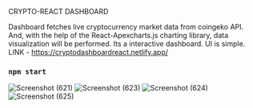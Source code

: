 CRYPTO-REACT DASHBOARD

Dashboard fetches live cryptocurrency market data from coingeko API. And, with the help of the React-Apexcharts.js charting library, data visualization will be performed. Its a interactive dashboard. UI is simple. 
LINK - https://cryptodashboardreact.netlify.app/ 

### `npm start`
![Screenshot (621)](https://user-images.githubusercontent.com/78070870/190117375-e6410b9c-2ea7-433b-99fa-c7a7583a9908.png)
![Screenshot (623)](https://user-images.githubusercontent.com/78070870/190117380-95805eeb-ea0c-42b1-911c-930da9ce2933.png)
![Screenshot (624)](https://user-images.githubusercontent.com/78070870/190117382-c6f6e084-5e53-4229-8d38-f198edfd9b67.png)
![Screenshot (625)](https://user-images.githubusercontent.com/78070870/190117384-f61b955a-5ef7-4c1b-9383-8e3e0298ad91.png)


